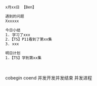 ```html
x月xx日 【Ben】

遇到的问题
Xxxxxx

今日小结
1. 学习了xxx
2.【TS】P11看到了第xx集
3. xxx

明日计划
1.【TS】学到第xx集
```

​	

cobegin coend 并发开发并发结束 并发进程